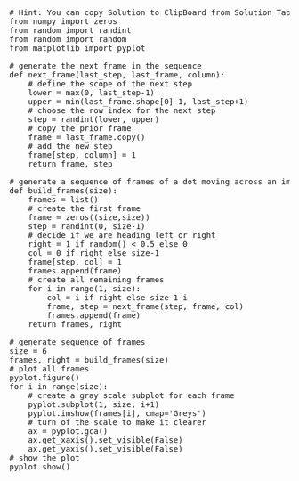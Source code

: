 <pre class="file" data-target="clipboard">
# Hint: You can copy Solution to ClipBoard from Solution Tab
from numpy import zeros
from random import randint
from random import random
from matplotlib import pyplot

# generate the next frame in the sequence
def next_frame(last_step, last_frame, column):
	# define the scope of the next step
	lower = max(0, last_step-1)
	upper = min(last_frame.shape[0]-1, last_step+1)
	# choose the row index for the next step
	step = randint(lower, upper)
	# copy the prior frame
	frame = last_frame.copy()
	# add the new step
	frame[step, column] = 1
	return frame, step

# generate a sequence of frames of a dot moving across an image
def build_frames(size):
	frames = list()
	# create the first frame
	frame = zeros((size,size))
	step = randint(0, size-1)
	# decide if we are heading left or right
	right = 1 if random() < 0.5 else 0
	col = 0 if right else size-1
	frame[step, col] = 1
	frames.append(frame)
	# create all remaining frames
	for i in range(1, size):
		col = i if right else size-1-i
		frame, step = next_frame(step, frame, col)
		frames.append(frame)
	return frames, right

# generate sequence of frames
size = 6
frames, right = build_frames(size)
# plot all frames
pyplot.figure()
for i in range(size):
	# create a gray scale subplot for each frame
	pyplot.subplot(1, size, i+1)
	pyplot.imshow(frames[i], cmap='Greys')
	# turn of the scale to make it clearer
	ax = pyplot.gca()
	ax.get_xaxis().set_visible(False)
	ax.get_yaxis().set_visible(False)
# show the plot
pyplot.show()

</pre>